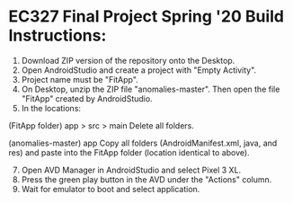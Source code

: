 # EC327 Final Project Spring '20 Build Instructions:
1. Download ZIP version of the repository onto the Desktop. 
2. Open AndroidStudio and create a project with "Empty Activity".
3. Project name must be "FitApp". 
4. On Desktop, unzip the ZIP file "anomalies-master". Then open the file "FitApp" created by AndroidStudio. 
5. In the locations: 

(FitApp folder) app > src > main 
Delete all folders. 

(anomalies-master) app 
Copy all folders (AndroidManifest.xml, java, and res) and paste into the FitApp folder (location identical to above). 

7. Open AVD Manager in AndroidStudio and select Pixel 3 XL. 
8. Press the green play button in the AVD under the "Actions" column. 
9. Wait for emulator to boot and select application. 
  
 
